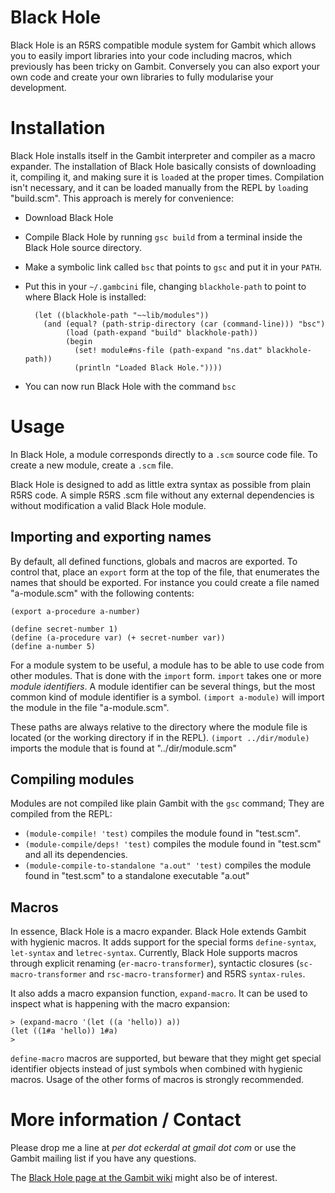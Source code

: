 # Black Hole

Black Hole is an R5RS compatible module system for Gambit which allows
you to easily import libraries into your code including macros, which
previously has been tricky on Gambit. Conversely you can also export
your own code and create your own libraries to fully modularise your
development.


# Installation

Black Hole installs itself in the Gambit interpreter and compiler as a
macro expander. The installation of Black Hole basically consists of
downloading it, compiling it, and making sure it is `load`ed at the
proper times. Compilation isn't necessary, and it can be loaded
manually from the REPL by `load`ing "build.scm". This approach is
merely for convenience:

* Download Black Hole
* Compile Black Hole by running `gsc build` from a terminal inside
  the Black Hole source directory.
* Make a symbolic link called `bsc` that points to `gsc` and put it
  in your `PATH`.
* Put this in your `~/.gambcini` file, changing `blackhole-path` to
  point to where Black Hole is installed:

        (let ((blackhole-path "~~lib/modules"))
          (and (equal? (path-strip-directory (car (command-line))) "bsc")
               (load (path-expand "build" blackhole-path))
               (begin 
                 (set! module#ns-file (path-expand "ns.dat" blackhole-path))
                 (println "Loaded Black Hole."))))

* You can now run Black Hole with the command `bsc`


# Usage

In Black Hole, a module corresponds directly to a `.scm` source code
file. To create a new module, create a `.scm` file.

Black Hole is designed to add as little extra syntax as possible from
plain R5RS code. A simple R5RS .scm file without any external
dependencies is without modification a valid Black Hole module.

## Importing and exporting names

By default, all defined functions, globals and macros are exported. To
control that, place an `export` form at the top of the file, that
enumerates the names that should be exported. For instance you could
create a file named "a-module.scm" with the following contents:

    (export a-procedure a-number)
    
    (define secret-number 1)
    (define (a-procedure var) (+ secret-number var))
    (define a-number 5)

For a module system to be useful, a module has to be able to use code
from other modules. That is done with the `import` form. `import`
takes one or more *module identifiers*. A module identifier can be
several things, but the most common kind of module identifier is a
symbol. `(import a-module)` will import the module in the file
"a-module.scm".

These paths are always relative to the directory where the module file
is located (or the working directory if in the REPL).
`(import ../dir/module)` imports the module that is found at
"../dir/module.scm"

## Compiling modules

Modules are not compiled like plain Gambit with the `gsc` command;
They are compiled from the REPL:

* `(module-compile! 'test)` compiles the module found in "test.scm".
* `(module-compile/deps! 'test)` compiles the module found in
   "test.scm" and all its dependencies.
* `(module-compile-to-standalone "a.out" 'test)` compiles the module
   found in "test.scm" to a standalone executable "a.out"

## Macros

In essence, Black Hole is a macro expander. Black Hole extends Gambit
with hygienic macros. It adds support for the special forms
`define-syntax`, `let-syntax` and `letrec-syntax`. Currently, Black
Hole supports macros through explicit renaming
(`er-macro-transformer`), syntactic closures (`sc-macro-transformer`
and `rsc-macro-transformer`) and R5RS `syntax-rules`.

It also adds a macro expansion function, `expand-macro`. It can be
used to inspect what is happening with the macro expansion:

    > (expand-macro '(let ((a 'hello)) a))
    (let ((1#a 'hello)) 1#a)
    > 

`define-macro` macros are supported, but beware that they might get
special identifier objects instead of just symbols when combined with
hygienic macros. Usage of the other forms of macros is strongly
recommended.

# More information / Contact

Please drop me a line at *per dot eckerdal at gmail dot com* or use
the Gambit mailing list if you have any questions.

The [Black Hole page at the Gambit
wiki](http://dynamo.iro.umontreal.ca/~gambit/wiki/index.php/Black_Hole)
might also be of interest.
